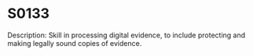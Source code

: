 # S0133
Description: Skill in processing digital evidence, to include protecting and making legally sound copies of evidence.
